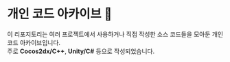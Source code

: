# 개인 코드 아카이브 📁

이 리포지토리는 여러 프로젝트에서 사용하거나 직접 작성한 소스 코드들을 모아둔 개인 코드 아카이브입니다.  
주로 **Cocos2dx/C++**, **Unity/C#** 등으로 작성되었습니다.  
